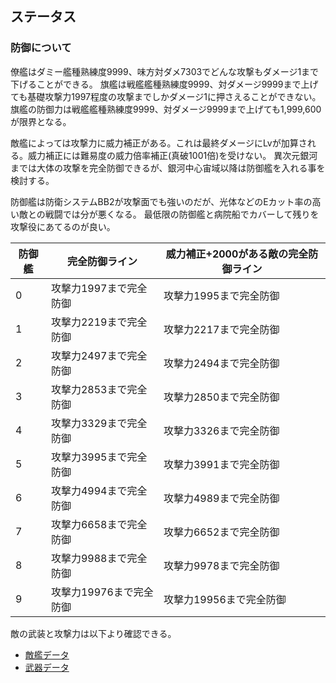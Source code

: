 ## ステータス

### 防御について

僚艦はダミー艦種熟練度9999、味方対ダメ7303でどんな攻撃もダメージ1まで下げることができる。
旗艦は戦艦艦種熟練度9999、対ダメージ9999まで上げても基礎攻撃力1997程度の攻撃までしかダメージ1に押さえることができない。
旗艦の防御力は戦艦艦種熟練度9999、対ダメージ9999まで上げても1,999,600が限界となる。

敵艦によっては攻撃力に威力補正がある。これは最終ダメージにLvが加算される。威力補正には難易度の威力倍率補正(真破1001倍)を受けない。
異次元銀河までは大体の攻撃を完全防御できるが、銀河中心宙域以降は防御艦を入れる事を検討する。

防御艦は防衛システムBB2が攻撃面でも強いのだが、光体などのEカット率の高い敵との戦闘では分が悪くなる。
最低限の防御艦と病院船でカバーして残りを攻撃役にあてるのが良い。

| 防御艦 | 完全防御ライン          | 威力補正+2000がある敵の完全防御ライン|
|--------|-------------------------|--------------------------------------|
| 0      | 攻撃力1997まで完全防御  | 攻撃力1995まで完全防御               |
| 1      | 攻撃力2219まで完全防御  | 攻撃力2217まで完全防御               |
| 2      | 攻撃力2497まで完全防御  | 攻撃力2494まで完全防御               |
| 3      | 攻撃力2853まで完全防御  | 攻撃力2850まで完全防御               |
| 4      | 攻撃力3329まで完全防御  | 攻撃力3326まで完全防御               |
| 5      | 攻撃力3995まで完全防御  | 攻撃力3991まで完全防御               |
| 6      | 攻撃力4994まで完全防御  | 攻撃力4989まで完全防御               |
| 7      | 攻撃力6658まで完全防御  | 攻撃力6652まで完全防御               |
| 8      | 攻撃力9988まで完全防御  | 攻撃力9978まで完全防御               |
| 9      | 攻撃力19976まで完全防御 | 攻撃力19956まで完全防御              |


敵の武装と攻撃力は以下より確認できる。

* [敵艦データ](https://docs.google.com/spreadsheets/d/1VJwT5TLADusvgFh__hNiPMehEG7NptADB-4GO-5hSI4/edit?usp=sharing)
* [武器データ](https://docs.google.com/spreadsheets/d/1QzddTzmVAsBXawzHiyVCOX_d5IBrtlx4fk8PqeTBu1U/edit?usp=sharing)

